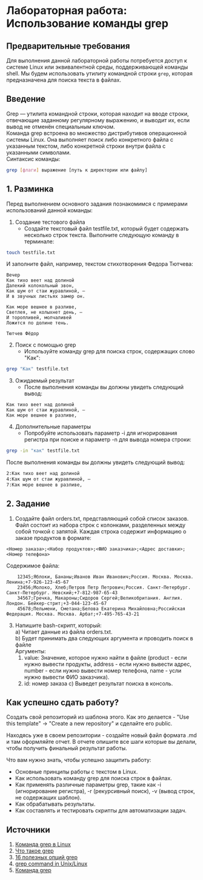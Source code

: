 # Лабораторная работа: Использование команды grep

## Предварительные требования
Для выполнения данной лабораторной работы потребуется доступ к системе Linux или эквивалентной среды, поддерживающей команды shell. Мы будем использовать утилиту командной строки ```grep```, которая предназначена для поиска текста в файлах.

## Введение
Grep — утилита командной строки, которая находит на вводе строки, отвечающие заданному регулярному выражению, и выводит их, если вывод не отменён специальным ключом. \
Команда grep встроена во множество дистрибутивов операционной системы Linux. Она выполняет поиск либо конкретного файла с указанным текстом, либо конкретной строки внутри файла с указанными символами. \
Синтаксис команды:
``` bash
grep [флаги] выражение [путь к директории или файлу]
```

## 1. Разминка
Перед выполнением основного задания познакомимся с примерами использований данной команды:
1. Создание тестового файла
    - Создайте текстовый файл testfile.txt, который будет содержать несколько строк текста. Выполните следующую команду в терминале:
``` bash
touch testfile.txt
```
И заполните файл, например, текстом стихотворения Федора Тютчева:
```
Вечер
Как тихо веет над долиной
Далекий колокольный звон,
Как шум от стаи журавлиной, —
И в звучных листьях замер он.

Как море вешнее в разливе,
Светлея, не колыхнет день, —
И торопливей, молчаливей
Ложится по долине тень.

Тютчев Фёдор
```
2. Поиск с помощью grep
    - Используйте команду grep для поиска строк, содержащих слово "Как":
``` bash
grep "Как" testfile.txt
```
3. Ожидаемый результат
    - После выполнения команды вы должны увидеть следующий вывод:
```
Как тихо веет над долиной
Как шум от стаи журавлиной, —
Как море вешнее в разливе,
```
4. Дополнительные параметры
    - Попробуйте использовать параметр -i для игнорирования регистра при поиске и параметр -n для вывода номера строки:
``` bash
grep -in "как" testfile.txt
```
После выполнения команды вы должны увидеть следующий вывод:
``` bash
2:Как тихо веет над долиной
4:Как шум от стаи журавлиной, —
7:Как море вешнее в разливе,
```
## 2. Задание
1. Создайте файл orders.txt, представляющий собой список заказов. Файл состоит из набора строк с колонками, разделенных между собой точкой с запятой. Каждая строка содержит информацию о заказе продуктов в формате:
 ```
<Номер заказа>;<Набор продуктов>;<ФИО заказчика>;<Адрес доставки>;<Номер телефона>
```
Содержимое файла:
```
    12345;Яблоки, Бананы;Иванов Иван Иванович;Россия. Москва. Москва. Ленина;+7-926-123-45-67
    23456;Молоко, Хлеб;Петров Петр Петрович;Россия. Санкт-Петербург. Санкт-Петербург. Невский;+7-812-987-65-43
    34567;Гречка, Макароны;Сидоров Сергей;Великобритания. Англия. Лондон. Бейкер-стрит;+3-044-123-45-67
    45678;Пельмени, Сметана;Белова Екатерина Михайловна;Российская Федерация. Москва. Москва. Арбат;+7-495-765-43-21
```
3. Напишите bash-скрипт, который: \
   a) Читает данные из файла orders.txt. \
   b) Будет принимать два следующих аргумента и проводить поиск в файле \
    Аргyменты: 
   1. value: Значение, которое нужно найти в файле (product - если нужно вывести продукты, address - если нужно вывести адрес, number - если нужно вывести номер телефона, name - усли нужно вывести ФИО заказчика).
   2. id: номер заказа
   c) Выведет результат поиска в консоль.

## Как успешно сдать работу?
Создать свой репозиторий из шаблона этого. Как это делается - "Use this template" -> "Create a new repository" и сделайте его public. 

Находясь уже в своем репозитории - создайте новый файл формата .md и там оформляйте отчет. В отчете опишите все шаги которые вы делали, чтобы получить финальный результат работы.

Что вам нужно знать, чтобы успешно защитить работу:
- Основные принципы работы с текстом в Linux.
- Как использовать команду grep для поиска строк в файлах.
- Как применять различные параметры grep, такие как -i (игнорирование регистра), -r (рекурсивный поиск), -v (вывод строк, не содержащих шаблон).
- Как обрабатывать результаты.
- Как составлять и тестировать скрипты для автоматизации задач.
## Источники
1. [Команда grep в Linux](https://timeweb.cloud/tutorials/linux/komanda-grep-v-linux)
2. [Что такое grep](https://habr.com/ru/articles/229501/)
3. [16 полезных опций grep](https://proglib.io/p/16-opciy-grep-kotorye-pomogut-vam-v-realnom-mire-2021-03-16)
4. [grep command in Unix/Linux](https://www.geeksforgeeks.org/grep-command-in-unixlinux/)
5. [Команда grep](https://losst.pro/gerp-poisk-vnutri-fajlov-v-linux)
